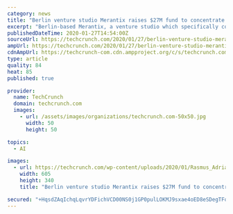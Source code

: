```yaml
---
category: news
title: "Berlin venture studio Merantix raises $27M fund to concentrate on AI startups"
excerpt: "Berlin-based Merantix, a venture studio which specifically concentrates on building ‘AI companies’, says it has raised a new €25M fund ($27M). Anchor investors include Trusted Insight, the Robert Wood Johnson Foundation, the W.K. Kellogg Foundation, as well as further family offices from Europe. Co-founder Adrian Locher said in a ..."
publishedDateTime: 2020-01-27T14:54:00Z
sourceUrl: https://techcrunch.com/2020/01/27/berlin-venture-studio-merantix-raises-27m-fund-to-concentrate-on-ai-startups/
ampUrl: https://techcrunch.com/2020/01/27/berlin-venture-studio-merantix-raises-27m-fund-to-concentrate-on-ai-startups/amp/
cdnAmpUrl: https://techcrunch-com.cdn.ampproject.org/c/s/techcrunch.com/2020/01/27/berlin-venture-studio-merantix-raises-27m-fund-to-concentrate-on-ai-startups/amp/
type: article
quality: 84
heat: 85
published: true

provider:
  name: TechCrunch
  domain: techcrunch.com
  images:
    - url: /assets/images/organizations/techcrunch.com-50x50.jpg
      width: 50
      height: 50

topics:
  - AI

images:
  - url: https://techcrunch.com/wp-content/uploads/2020/01/Rasmus_Adrian_Davos.jpg?w=605
    width: 605
    height: 340
    title: "Berlin venture studio Merantix raises $27M fund to concentrate on AI startups"

secured: "+HqsdZAqIchqLqvrYDFichVCD00NS0j1GP0pulLOKMJ9sxae4oED8eSDegTFobmu6vgXbpedXu+aOoAHDsI0DM6+ngE16WCDvvJnm+Xz4L26VzjY3kv34VS/Gtknrwhi3zwLR2ewOSUeqQwtpcz3h0ldmIlGqa6f88DZTHoTDU1lyCU6bdN59mgEhL7h+xcPt31pVJ7KPx2MGYVqxkri+3OckgPr1+GhMx+yWLD9pfwwthY4KhnSoR9y56QdD87gZYG+uII6VHtD4uZ8QYz+k6YSS/4QNO/sdbxu6HF5cFKL2Ik548HPUdtRBnovGfcGchCWnrkEDxhJf1wbC4vGhvmHH2kn1ZbxyPMvC7IU+6E0V0mZJJJvRENvrKh4rhMvWPLaGQUiy+eBv57vcW5d/G6JOWpTwHWvS1dynntCwUTBf8o+n2ne5bT9J4R7GSgs4UuPlxfeRax2Aj/6kP1mJDouBfgP7h8hBIPOupZJEzI=;BMMt3mYsZ7vUwGLS5N+xJw=="
---
```


